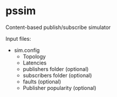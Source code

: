 # pssim
Content-based publish/subscribe simulator

Input files:
- sim.config
    - Topology
    - Latencies
    - publishers folder (optional)
    - subscribers folder (optional)
    - faults (optional)
    - Publisher popularity (optional)